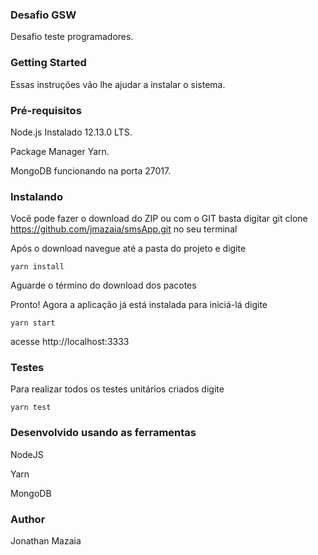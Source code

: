 ### Desafio GSW
Desafio teste programadores.

### Getting Started
Essas instruções vão lhe ajudar a instalar o sistema.

### Pré-requisitos

Node.js Instalado 12.13.0 LTS.

Package Manager Yarn.

MongoDB funcionando na porta 27017.

### Instalando
Você pode fazer o download do ZIP ou com o GIT basta digitar git clone https://github.com/jmazaia/smsApp.git no seu terminal

Após o download navegue até a pasta do projeto e digite

```
yarn install
```

Aguarde o término do download dos pacotes

Pronto! Agora a aplicação já está instalada para iniciá-lá digite

```
yarn start
```

acesse http://localhost:3333

### Testes

Para realizar todos os testes unitários criados digite

```
yarn test
```

### Desenvolvido usando as ferramentas 
NodeJS

Yarn

MongoDB

### Author
Jonathan Mazaia
